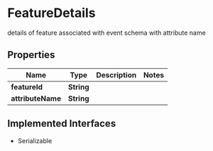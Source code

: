 

# FeatureDetails

details of feature associated with event schema with attribute name

## Properties

| Name | Type | Description | Notes |
|------------ | ------------- | ------------- | -------------|
|**featureId** | **String** |  |  |
|**attributeName** | **String** |  |  |


## Implemented Interfaces

* Serializable


